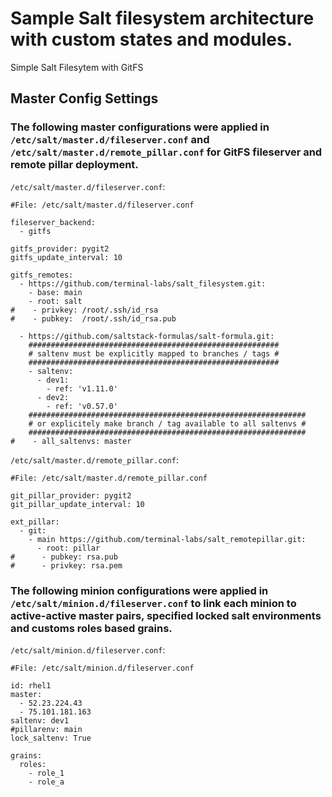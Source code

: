 # Sample Salt filesystem architecture with custom states and modules. 
Simple Salt Filesytem with GitFS

## Master Config Settings
### The following master configurations were applied in `/etc/salt/master.d/fileserver.conf`  and `/etc/salt/master.d/remote_pillar.conf` for GitFS fileserver and remote pillar deployment.

`/etc/salt/master.d/fileserver.conf`:
```
#File: /etc/salt/master.d/fileserver.conf

fileserver_backend:
  - gitfs

gitfs_provider: pygit2
gitfs_update_interval: 10

gitfs_remotes:
  - https://github.com/terminal-labs/salt_filesystem.git:
    - base: main
    - root: salt
#    - privkey: /root/.ssh/id_rsa
#    - pubkey:  /root/.ssh/id_rsa.pub

  - https://github.com/saltstack-formulas/salt-formula.git:
    ########################################################
    # saltenv must be explicitly mapped to branches / tags #
    ########################################################
    - saltenv:
      - dev1:
        - ref: 'v1.11.0'
      - dev2:
        - ref: 'v0.57.0'
    ##############################################################
    # or explicitely make branch / tag available to all saltenvs #
    ##############################################################
#    - all_saltenvs: master
```
`/etc/salt/master.d/remote_pillar.conf`:
```
#File: /etc/salt/master.d/remote_pillar.conf

git_pillar_provider: pygit2
git_pillar_update_interval: 10

ext_pillar:
  - git:
    - main https://github.com/terminal-labs/salt_remotepillar.git:
      - root: pillar
#      - pubkey: rsa.pub
#      - privkey: rsa.pem
```

### The following minion configurations were applied in `/etc/salt/minion.d/fileserver.conf` to link each minion to active-active master pairs, specified locked salt environments and customs roles based grains.
`/etc/salt/minion.d/fileserver.conf`:
```
#File: /etc/salt/minion.d/fileserver.conf

id: rhel1
master:
  - 52.23.224.43
  - 75.101.181.163
saltenv: dev1
#pillarenv: main
lock_saltenv: True

grains:
  roles:
    - role_1
    - role_a
```

